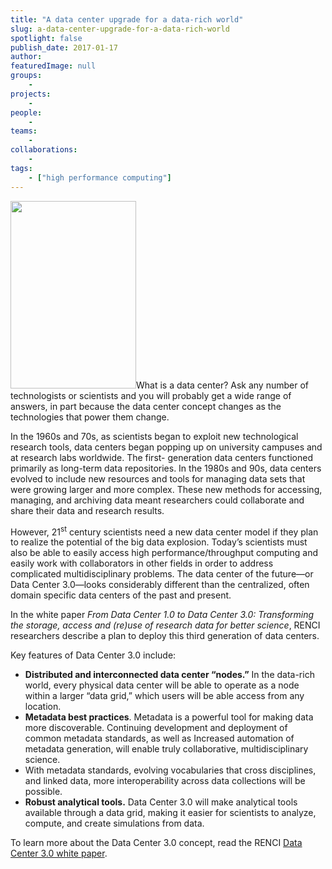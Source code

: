 ```yaml
---
title: "A data center upgrade for a data-rich world"
slug: a-data-center-upgrade-for-a-data-rich-world
spotlight: false
publish_date: 2017-01-17
author: 
featuredImage: null
groups:
    - 
projects:
    - 
people:
    - 
teams: 
    - 
collaborations:
    - 
tags:
    - ["high performance computing"]
---
```

<a href="http://renci.org/wp-content/uploads/2017/01/serversdatacenter.jpg"><img class="size-medium wp-image-15857 alignleft" src="http://renci.org/wp-content/uploads/2017/01/serversdatacenter-201x300.jpg" alt="" width="201" height="300" /></a>What is a data center? Ask any number of technologists or scientists and you will probably get a wide range of answers, in part because the data center concept changes as the technologies that power them change.

In the 1960s and 70s, as scientists began to exploit new technological research tools, data centers began popping up on university campuses and at research labs worldwide. The first- generation data centers functioned primarily as long-term data repositories. In the 1980s and 90s, data centers evolved to include new resources and tools for managing data sets that were growing larger and more complex. These new methods for accessing, managing, and archiving data meant researchers could collaborate and share their data and research results.<!--more-->

However, 21<sup>st</sup> century scientists need a new data center model if they plan to realize the potential of the big data explosion. Today’s scientists must also be able to easily access high performance/throughput computing and easily work with collaborators in other fields in order to address complicated multidisciplinary problems. The data center of the future—or Data Center 3.0—looks considerably different than the centralized, often domain specific data centers of the past and present.

In the white paper <em>From Data Center 1.0 to Data Center 3.0: Transforming the storage, access and (re)use of research data for better science</em>, RENCI researchers describe a plan to deploy this third generation of data centers.

Key features of Data Center 3.0 include:
<ul>
 	<li><strong>Distributed and interconnected data center “nodes.”</strong> In the data-rich world, every physical data center will be able to operate as a node within a larger “data grid,” which users will be able access from any location.</li>
 	<li><strong>Metadata best practices</strong>. Metadata is a powerful tool for making data more discoverable. Continuing development and deployment of common metadata standards, as well as Increased automation of metadata generation, will enable truly collaborative, multidisciplinary science.</li>
 	<li>With metadata standards, evolving vocabularies that cross disciplines, and linked data, more interoperability across data collections will be possible.</li>
 	<li><strong>Robust analytical tools.</strong> Data Center 3.0 will make analytical tools available through a data grid, making it easier for scientists to analyze, compute, and create simulations from data.</li>
</ul>
To learn more about the Data Center 3.0 concept, read the RENCI <a href="http://renci.org/wp-content/uploads/2016/12/RENCI-WP-2016_DatCenter3.0-FINAL-12.9.16.pdf">Data Center 3.0 white paper</a>.

